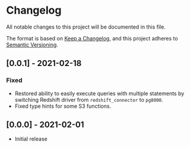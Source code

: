 # Changelog
All notable changes to this project will be documented in this file.

The format is based on [Keep a Changelog](https://keepachangelog.com/en/1.0.0/),
and this project adheres to [Semantic Versioning](https://semver.org/spec/v2.0.0.html).

## [0.0.1] - 2021-02-18
### Fixed  
- Restored ability to easily execute queries with multiple statements by switching Redshift driver from `redshift_connector` to `pg8000`.
- Fixed type hints for some S3 functions.

## [0.0.0] - 2021-02-01
- Initial release
